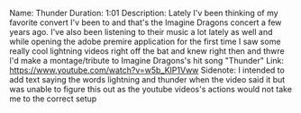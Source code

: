 Name: Thunder
Duration: 1:01
Description: Lately I'v been thinking of my favorite convert I'v been to and that's the Imagine Dragons concert a few years ago. I've also been listening to their music a lot lately as well and while opening the adobe premire application for the first time I saw some really cool lightning videos right off the bat and knew right then and thwre I'd make a montage/tribute to Imagine Dragons's hit song "Thunder"
Link: https://www.youtube.com/watch?v=w5b_KIP1Vww
Sidenote: I intended to add text saying the words lightning and thunder when the video said it but was unable to figure this out as the youtube videos's actions would not take me to the correct setup
